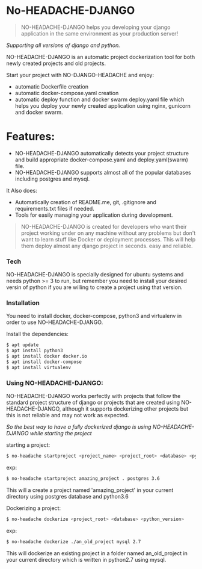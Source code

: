 # No-HEADACHE-DJANGO

> NO-HEADACHE-DJANGO helps you developing your
> django application in the same environment as
> your production server!

*Supporting all versions of django and python.*

NO-HEADACHE-DJANGO is an automatic project dockerization tool for both newly created projects and old projects.

Start your project with NO-DJANGO-HEADACHE and enjoy:
  - automatic Dockerfile creation
  - automatic docker-compose.yaml creation
  - automatic deploy function and docker swarm deploy.yaml file which helps you deploy your newly created application using nginx, gunicorn and docker swarm.

# Features:

  - NO-HEADACHE-DJANGO automatically detects your project structure and build appropriate docker-compose.yaml and deploy.yaml(swarm) file.
  - NO-HEADACHE-DJANGO supports almost all of the popular databases including postgres and mysql.


It Also does:
  - Automatically creation of README.me, git, .gitignore and requirements.txt files if needed. 
  - Tools for easily managing your application during development.


> NO-HEADACHE-DJANGO is created for developers 
> who want their project working under on any machine
> without any problems but don't want to learn stuff 
> like Docker or deployment processes.
> This will help them deploy almost any django project 
> in seconds. easy and reliable.


### Tech

NO-HEADACHE-DJANGO is specially designed for ubuntu systems and needs python >= 3 to run, but remember you need to install your desired versin of python if you are willing to create a project using that version.


### Installation

You need to install docker, docker-compose, python3 and virtualenv in order to use NO-HEADACHE-DJANGO.

Install the dependencies:

```sh
$ apt update
$ apt install python3
$ apt install docker docker.io
$ apt install docker-compose
$ apt install virtualenv
```

### Using NO-HEADACHE-DJANGO:
NO-HEADACHE-DJANGO works perfectly with projects that follow the standard project structure of django or projects that are created using NO-HEADACHE-DJANGO, although it supports dockerizing other projects but this is not reliable and may not work as expected.

*So the best way to have a fully dockerized django is using NO-HEADACHE-DJANGO while starting the project*

starting a project:
```sh
$ no-headache startproject <project_name> <project_root> <database> <python_versioin>
```
exp:
```sh
$ no-headache startproject amazing_project . postgres 3.6
```
This will a create a project named 'amazing_project' in your current directory using postgres database and python3.6

Dockerizing a project:
```sh
$ no-headache dockerize <project_root> <database> <python_version>
```
exp:
```sh
$ no-headache dockerize ./an_old_project mysql 2.7
```
This will dockerize an existing project in a folder named an_old_project in your current directory which is written in python2.7 using mysql.

